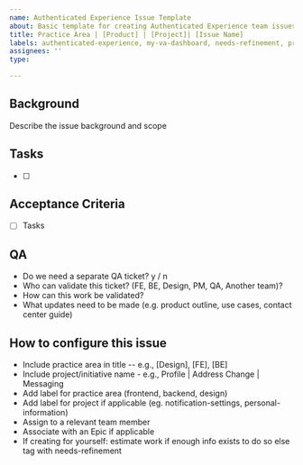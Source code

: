 ```yaml
---
name: Authenticated Experience Issue Template
about: Basic template for creating Authenticated Experience team issues
title: Practice Area | [Product] | [Project]| [Issue Name]
labels: authenticated-experience, my-va-dashboard, needs-refinement, profile
assignees: ''
type: 

---
```


## Background
Describe the issue background and scope


## Tasks
- [ ]
  
## Acceptance Criteria
- [ ] Tasks



## QA 
- Do we need a separate QA ticket? y / n
- Who can validate this ticket? (FE, BE, Design, PM, QA, Another team)?
- How can this work be validated? 
- What updates need to be made (e.g. product outline, use cases, contact center guide)

## How to configure this issue
- Include practice area in title -- e.g., [Design], [FE], [BE]
- Include project/initiative name - e.g.,  Profile | Address Change | Messaging
- Add label for practice area (frontend, backend, design)
- Add label for project if applicable (eg. notification-settings, personal-information)
- Assign to a relevant team member
- Associate with an Epic if applicable
- If creating for yourself: estimate work if enough info exists to do so else tag with needs-refinement
